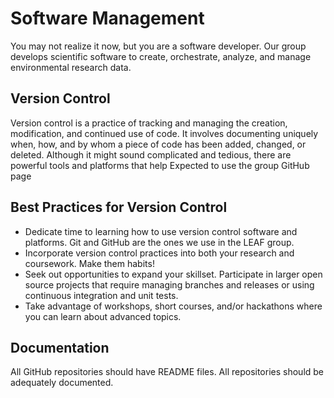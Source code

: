 # Software Management

You may not realize it now, but you are a software developer. Our group develops scientific software to create, orchestrate, analyze, and manage environmental research data.  

## Version Control

Version control is a practice of tracking and managing the creation, modification, and continued use of code. It involves documenting uniquely when, how, and by whom a piece of code has been added, changed, or deleted. Although it might sound complicated and tedious, there are powerful tools and platforms that help 
Expected to use the group GitHub page

## Best Practices for Version Control

* Dedicate time to learning how to use version control software and platforms. Git and GitHub are the ones we use in the LEAF group. 
* Incorporate version control practices into both your research and coursework. Make them habits!
* Seek out opportunities to expand your skillset. Participate in larger open source projects that require managing branches and releases or using continuous integration and unit tests. 
* Take advantage of workshops, short courses, and/or hackathons where you can learn about advanced topics. 

## Documentation

All GitHub repositories should have README files. 
All repositories should be adequately documented.